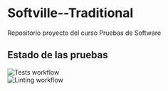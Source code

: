 # Softville--Traditional
Repositorio proyecto del curso Pruebas de Software 

## Estado de las pruebas
![Tests workflow](https://github.com/Crexzyz/Softville-NotTraditional/actions/workflows/pytest-tests.yml/badge.svg)\
![Linting workflow](https://github.com/Crexzyz/Softville-NotTraditional/actions/workflows/pytest-flake8.yml/badge.svg)
